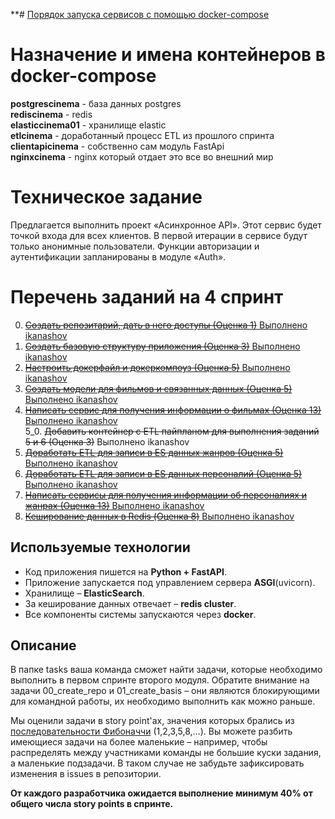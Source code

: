 **# [Порядок запуска сервисов с помощью docker-compose](docker_service.md)

# Назначение и имена контейнеров в docker-compose
**postgrescinema** - база данных postgres  
**rediscinema** - redis  
**elasticcinema01** - хранилище elastic  
**etlcinema** - доработанный процесс ETL из прошлого спринта  
**clientapicinema** - собственно сам модуль FastApi  
**nginxcinema** - nginx который отдает это все во внешний мир  

# Техническое задание

Предлагается выполнить проект «Асинхронное API». Этот сервис будет точкой входа для всех клиентов. В первой итерации в сервисе будут только анонимные пользователи. Функции авторизации и аутентификации запланированы в модуле «Auth».

# Перечень заданий на 4 спринт
0. [~~Создать репозитарий, дать в него доступы (Оценка 1)~~ Выполнено ikanashov](./tasks/00_create_repo.md)
1. [~~Создать базовую структуру приложения (Оценка 3)~~ Выполнено ikanashov](./tasks/01_create_basis.md)
2. [~~Настроить докерфайл и докеркомпоуз (Оценка 5)~~ Выполнено ikanashov](./tasks/02_docker.md)
3. [~~Создать модели для фильмов и связанных данных (Оценка 5)~~ Выполнено ikanashov](./tasks/03_models.md)
4. [~~Написать сервис для получения информации о фильмах (Оценка 13)~~ Выполнено ikanashov](./tasks/04_film_logic.md)  
5_0. ~~Добавить контейнер с ETL пайпланом для выполнения заданий 5 и 6 (Оценка 3)~~ Выполнено ikanashov 
5. [~~Доработать ETL для записи в ES данных жанров (Оценка 5)~~ Выполнено ikanashov](./tasks/05_etl_genre.md)
6. [~~Доработать ETL для записи в ES данных персоналий (Оценка 5)~~ Выполнено ikanashov](./tasks/06_etl_person.md)
7. [~~Написать сервисы для получения информации об персоналиях и жанрах (Оценка 13)~~ Выполнено ikanashov](./tasks/07_genre_person_logic.md)
8. [~~Кеширование данных в Redis (Оценка 8)~~ Выполнено ikanashov](./tasks/08_cache.md)

## Используемые технологии

- Код приложения пишется на **Python + FastAPI**.
- Приложение запускается под управлением сервера **ASGI**(uvicorn).
- Хранилище – **ElasticSearch**.
- За кеширование данных отвечает – **redis cluster**.
- Все компоненты системы запускаются через **docker**.

## Описание
В папке tasks ваша команда сможет найти задачи, которые необходимо выполнить в первом спринте второго модуля. Обратите внимание на задачи 00_create_repo и 01_create_basis – они являются блокирующими для командной работы, их необходимо выполнить как можно раньше.

Мы оценили задачи в story point'ах, значения которых брались из [последовательности Фибоначчи](https://ru.wikipedia.org/wiki/Числа_Фибоначчи) (1,2,3,5,8,…).
Вы можете разбить имеющиеся задачи на более маленькие – например, чтобы распределять между участниками команды не большие куски задания, а маленькие подзадачи. В таком случае не забудьте зафиксировать изменения в issues в репозитории.

**От каждого разработчика ожидается выполнение минимум 40% от общего числа story points в спринте.**
